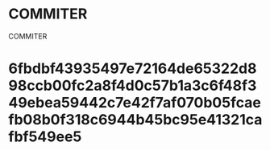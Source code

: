 # COMMITER
COMMITER






# 6fbdbf43935497e72164de65322d898ccb00fc2a8f4d0c57b1a3c6f48f349ebea59442c7e42f7af070b05fcaefb08b0f318c6944b45bc95e41321cafbf549ee5

